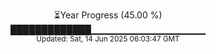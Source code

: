 <p align="center">
⏳Year Progress (45.00 %)<br>
█████████████▁▁▁▁▁▁▁▁▁▁▁▁▁▁▁▁▁ <br>
<sub>Updated: Sat, 14 Jun 2025 06:03:47 GMT</sub>
</p>

